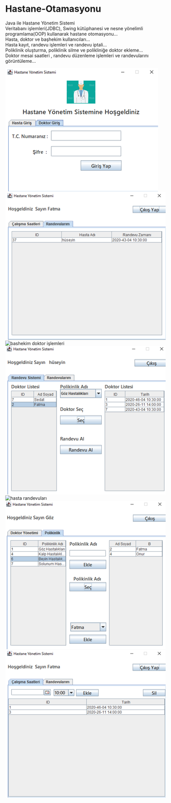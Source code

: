 # Hastane-Otamasyonu

Java ile Hastane Yönetim Sistemi <br />
Veritabanı işlemleri(JDBC), Swing kütüphanesi ve nesne yönelimli programlama(OOP) kullanarak hastane otomasyonu...<br />
Hasta, doktor ve başhekim kullanıcıları...<br />
Hasta kayıt, randevu işlemleri ve randevu iptali...<br />
Poliklinik oluşturma, poliklinik silme ve polikliniğe doktor ekleme...<br />
Doktor mesai saatleri , randevu düzenleme işlemleri ve randevularını görüntüleme...<br />

![giris](https://github.com/orhanyldz/Hastane-Otamasyonu/blob/main/doctorLogin.PNG)
![doktor randevuları](https://github.com/orhanyldz/Hastane-Otamasyonu/blob/main/Secilmi%C5%9FRandevular%C4%B1m.PNG )
![bashekim doktor işlemleri](https://github.com/orhanyldz/Hastane-Otamasyonu/blob/main/doktorEkleSilG%C3%BCncelle.PNG )
![hasta randevu](https://github.com/orhanyldz/Hastane-Otamasyonu/blob/main/hastaRandevu.PNG )
![hasta randevuları](https://github.com/orhanyldz/Hastane-Otamasyonu/blob/main/kendiRandevular%C4%B1m.PNG) 
![bashekim klinik işlemleri](https://github.com/orhanyldz/Hastane-Otamasyonu/blob/main/polikinlikEkle.PNG )
![doktor mesaileri](https://github.com/orhanyldz/Hastane-Otamasyonu/blob/main/randevuTarihleri.PNG )
